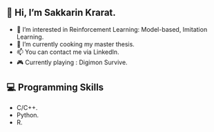 ## 👋 Hi, I’m Sakkarin Krarat.
- 👀 I’m interested in Reinforcement Learning: Model-based, Imitation Learning.
- 🌱 I’m currently cooking my master thesis.
- 📫 You can contact me via LinkedIn.
- 🎮 Currently playing : Digimon Survive.

## 💻 Programming Skills
- C/C++.
- Python.
- R.


<!---
SakkarinKt/SakkarinKt is a ✨ special ✨ repository because its `README.md` (this file) appears on your GitHub profile.
You can click the Preview link to take a look at your changes.
--->
